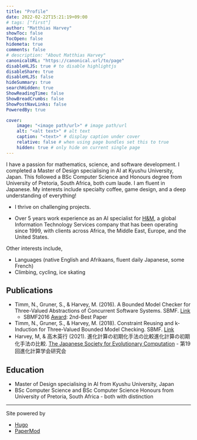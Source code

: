 ```yaml
---
title: "Profile"
date: 2022-02-22T15:21:19+09:00
# tags: ["first"]
author: "Matthias Harvey"
showToc: false
TocOpen: false
hidemeta: true
comments: false
# description: "About Matthias Harvey"
canonicalURL: "https://canonical.url/to/page"
disableHLJS: true # to disable highlightjs
disableShare: true
disableHLJS: false
hideSummary: true
searchHidden: true
ShowReadingTime: false
ShowBreadCrumbs: false
ShowPostNavLinks: false
PoweredBy: true

cover:
    image: "<image path/url>" # image path/url
    alt: "<alt text>" # alt text
    caption: "<text>" # display caption under cover
    relative: false # when using page bundles set this to true
    hidden: true # only hide on current single page
---
```

I have a passion for mathematics, science, and software development. I completed a Master of Design specialising in AI at Kyushu University, Japan. This followed a BSc Computer Science and Honours degree from University of Pretoria, South Africa, both cum laude. I am fluent in Japanese. My interests include specialty coffee, game design, and a deep understanding of everything! 
- I thrive on challenging projects.

- Over 5 years work experience as an AI specialist for [H&M](https://docwize.com/), a global Information Technology Services company that has been operating since 1999, with clients across Africa, the Middle East, Europe, and the United States.

Other interests include,
- Languages (native English and Afrikaans, fluent daily Japanese, some French)
- Climbing, cycling, ice skating

## Publications
- Timm, N., Gruner, S., & Harvey, M. (2016). A Bounded Model Checker for Three-Valued Abstractions of Concurrent Software Systems. SBMF. [Link](https://www.researchgate.net/publication/310049313_A_Bounded_Model_Checker_for_Three-Valued_Abstractions_of_Concurrent_Software_Systems)
    - SBMF2016 [Award](https://www.researchgate.net/publication/310806814_SBMF2016_Award_2nd-Best_Paper): 2nd-Best Paper 
- Timm, N., Gruner, S., & Harvey, M. (2018). Constraint Reusing and k-Induction for Three-Valued Bounded Model Checking. SBMF. [Link](https://www.researchgate.net/publication/328470272_Constraint_Reusing_and_k-Induction_for_Three-Valued_Bounded_Model_Checking)
- Harvey, M, & 高木英行 (2021). 進化計算の初期化手法の比較進化計算の初期化手法の比較. [The Japanese Society for Evolutionary Computation](http://www.jpnsec.org/symposium202101.html) - 第19回進化計算学会研究会
## Education
- Master of Design specialising in AI from Kyushu University, Japan
- BSc Computer Science and BSc Computer Science Honours from University of Pretoria, South Africa - both with distinction

---

Site powered by

- [Hugo](https://gohugo.io/)
- [PaperMod](https://git.io/hugopapermod)